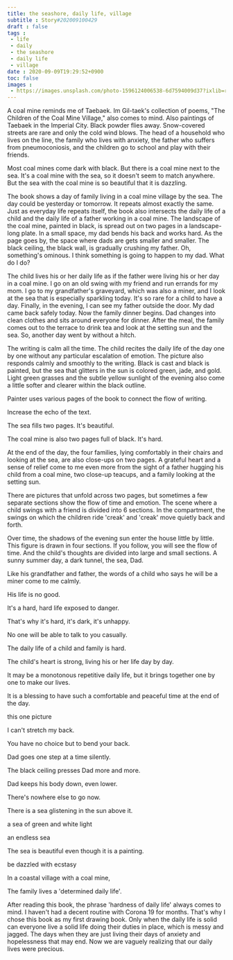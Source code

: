 ```yaml
---
title: the seashore, daily life, village
subtitle : Story#202009100429
draft : false
tags :
 - life
 - daily
 - the seashore
 - daily life
 - village
date : 2020-09-09T19:29:52+0900
toc: false
images : 
 - https://images.unsplash.com/photo-1596124006538-6d7594009d37?ixlib=rb-1.2.1&q=80&fm=jpg&crop=entropy&cs=tinysrgb&w=1080&fit=max&ixid=eyJhcHBfaWQiOjE1NTU0OX0
---
```


A coal mine reminds me of Taebaek. Im Gil-taek's collection of poems, "The Children of the Coal Mine Village," also comes to mind. Also paintings of Taebaek in the Imperial City. Black powder flies away. Snow-covered streets are rare and only the cold wind blows. The head of a household who lives on the line, the family who lives with anxiety, the father who suffers from pneumoconiosis, and the children go to school and play with their friends.  

Most coal mines come dark with black. But there is a coal mine next to the sea. It's a coal mine with the sea, so it doesn't seem to match anywhere. But the sea with the coal mine is so beautiful that it is dazzling.  

The book shows a day of family living in a coal mine village by the sea. The day could be yesterday or tomorrow. It repeats almost exactly the same. Just as everyday life repeats itself, the book also intersects the daily life of a child and the daily life of a father working in a coal mine. The landscape of the coal mine, painted in black, is spread out on two pages in a landscape-long plate. In a small space, my dad bends his back and works hard. As the page goes by, the space where dads are gets smaller and smaller. The black ceiling, the black wall, is gradually crushing my father. Oh, something's ominous. I think something is going to happen to my dad. What do I do?  

The child lives his or her daily life as if the father were living his or her day in a coal mine. I go on an old swing with my friend and run errands for my mom. I go to my grandfather's graveyard, which was also a miner, and I look at the sea that is especially sparkling today. It's so rare for a child to have a day. Finally, in the evening, I can see my father outside the door. My dad came back safely today. Now the family dinner begins. Dad changes into clean clothes and sits around everyone for dinner. After the meal, the family comes out to the terrace to drink tea and look at the setting sun and the sea. So, another day went by without a hitch.  

The writing is calm all the time. The child recites the daily life of the day one by one without any particular escalation of emotion. The picture also responds calmly and smoothly to the writing. Black is cast and black is painted, but the sea that glitters in the sun is colored green, jade, and gold. Light green grasses and the subtle yellow sunlight of the evening also come a little softer and clearer within the black outline.  

Painter uses various pages of the book to connect the flow of writing.  

Increase the echo of the text.  

The sea fills two pages. It's beautiful.  

The coal mine is also two pages full of black. It's hard.  

At the end of the day, the four families, lying comfortably in their chairs and looking at the sea, are also close-ups on two pages. A grateful heart and a sense of relief come to me even more from the sight of a father hugging his child from a coal mine, two close-up teacups, and a family looking at the setting sun.  

There are pictures that unfold across two pages, but sometimes a few separate sections show the flow of time and emotion. The scene where a child swings with a friend is divided into 6 sections. In the compartment, the swings on which the children ride 'creak' and 'creak' move quietly back and forth.  

Over time, the shadows of the evening sun enter the house little by little. This figure is drawn in four sections. If you follow, you will see the flow of time. And the child's thoughts are divided into large and small sections. A sunny summer day, a dark tunnel, the sea, Dad.  

Like his grandfather and father, the words of a child who says he will be a miner come to me calmly.  

His life is no good.  

It's a hard, hard life exposed to danger.  

That's why it's hard, it's dark, it's unhappy.  

No one will be able to talk to you casually.  

The daily life of a child and family is hard.  

The child's heart is strong, living his or her life day by day.  

It may be a monotonous repetitive daily life, but it brings together one by one to make our lives.  

It is a blessing to have such a comfortable and peaceful time at the end of the day.  

this one picture  

I can't stretch my back.  

You have no choice but to bend your back.  

Dad goes one step at a time silently.  

The black ceiling presses Dad more and more.  

Dad keeps his body down, even lower.  

There's nowhere else to go now.  

There is a sea glistening in the sun above it.  

a sea of green and white light  

an endless sea  

The sea is beautiful even though it is a painting.  

be dazzled with ecstasy  

In a coastal village with a coal mine,  

The family lives a 'determined daily life'.  

After reading this book, the phrase 'hardness of daily life' always comes to mind. I haven't had a decent routine with Corona 19 for months. That's why I chose this book as my first drawing book. Only when the daily life is solid can everyone live a solid life doing their duties in place, which is messy and jagged. The days when they are just living their days of anxiety and hopelessness that may end. Now we are vaguely realizing that our daily lives were precious.  

